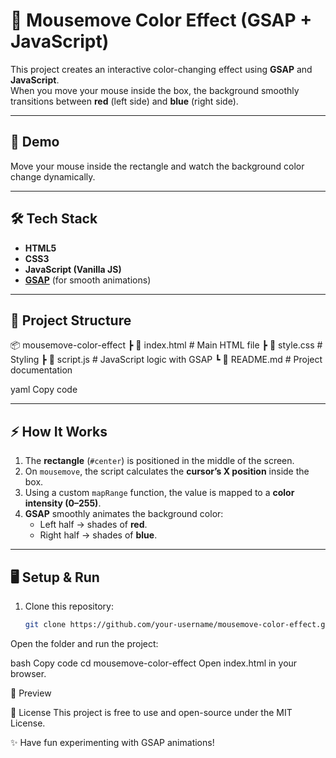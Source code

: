 # 🎨 Mousemove Color Effect (GSAP + JavaScript)

This project creates an interactive color-changing effect using **GSAP** and **JavaScript**.  
When you move your mouse inside the box, the background smoothly transitions between **red** (left side) and **blue** (right side).

---

## 🚀 Demo
Move your mouse inside the rectangle and watch the background color change dynamically.

---

## 🛠️ Tech Stack
- **HTML5**
- **CSS3**
- **JavaScript (Vanilla JS)**
- **[GSAP](https://greensock.com/gsap/)** (for smooth animations)

---

## 📂 Project Structure
📦 mousemove-color-effect
┣ 📜 index.html # Main HTML file
┣ 📜 style.css # Styling
┣ 📜 script.js # JavaScript logic with GSAP
┗ 📜 README.md # Project documentation

yaml
Copy code

---

## ⚡ How It Works
1. The **rectangle** (`#center`) is positioned in the middle of the screen.
2. On `mousemove`, the script calculates the **cursor’s X position** inside the box.
3. Using a custom `mapRange` function, the value is mapped to a **color intensity (0–255)**.
4. **GSAP** smoothly animates the background color:
   - Left half → shades of **red**.
   - Right half → shades of **blue**.

---

## 🖥️ Setup & Run
1. Clone this repository:
   ```bash
   git clone https://github.com/your-username/mousemove-color-effect.git
Open the folder and run the project:

bash
Copy code
cd mousemove-color-effect
Open index.html in your browser.

📸 Preview

📜 License
This project is free to use and open-source under the MIT License.

✨ Have fun experimenting with GSAP animations!





